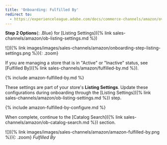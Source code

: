```yaml
---
title: 'Onboarding: Fulfilled By'
redirect to:
  - https://experienceleague.adobe.com/docs/commerce-channels/amazon/overview.html
---
```



**Step 2 Options**{: .Blue} for [Listing Settings]({% link sales-channels/amazon/ob-listing-settings.md %})

![]({% link images/images/sales-channels/amazon/onboarding-step-listing-settings.png %}){: .zoom}

If you are managing a store that is in "Active" or "Inactive" status, see [Fulfilled By]({% link sales-channels/amazon/fulfilled-by.md %}).

{% include amazon-fulfilled-by.md %}

These settings are part of your store's **Listing Settings**. Update these configurations during onboarding through the [Listing Settings]({% link sales-channels/amazon/ob-listing-settings.md %}) step.

{% include amazon-fulfilled-by-configure.md %}

When complete, continue to the [Catalog Search]({% link sales-channels/amazon/ob-catalog-search.md %}) section.

![]({% link images/images/sales-channels/amazon/amazon-fulfilled-by.png %}){: .zoom}
_Fulfilled By_
